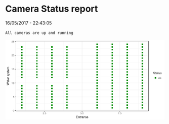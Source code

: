 Camera Status report
================
16/05/2017 - 22:43:05

    All cameras are up and running

![](camreport_files/figure-markdown_github/unnamed-chunk-2-1.png)
